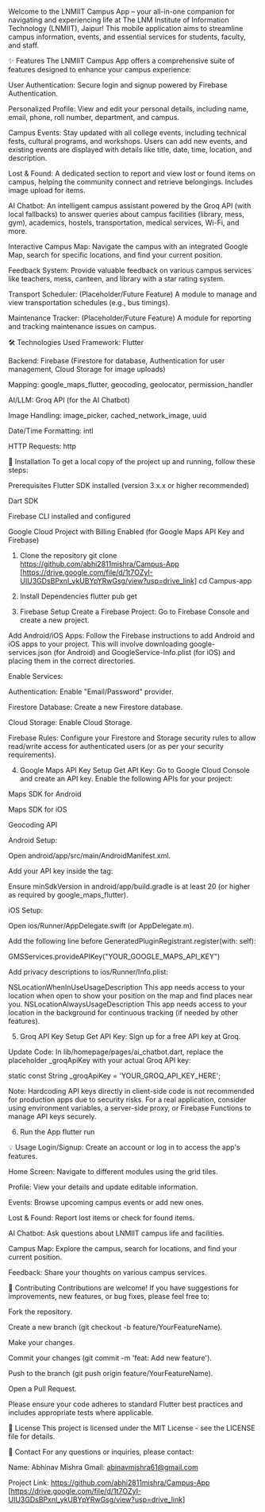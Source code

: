 
Welcome to the LNMIIT Campus App – your all-in-one companion for navigating and experiencing life at The LNM Institute of Information Technology (LNMIIT), Jaipur! This mobile application aims to streamline campus information, events, and essential services for students, faculty, and staff.

✨ Features
The LNMIIT Campus App offers a comprehensive suite of features designed to enhance your campus experience:

User Authentication: Secure login and signup powered by Firebase Authentication.

Personalized Profile: View and edit your personal details, including name, email, phone, roll number, department, and campus.

Campus Events: Stay updated with all college events, including technical fests, cultural programs, and workshops. Users can add new events, and existing events are displayed with details like title, date, time, location, and description.

Lost & Found: A dedicated section to report and view lost or found items on campus, helping the community connect and retrieve belongings. Includes image upload for items.

AI Chatbot: An intelligent campus assistant powered by the Groq API (with local fallbacks) to answer queries about campus facilities (library, mess, gym), academics, hostels, transportation, medical services, Wi-Fi, and more.

Interactive Campus Map: Navigate the campus with an integrated Google Map, search for specific locations, and find your current position.

Feedback System: Provide valuable feedback on various campus services like teachers, mess, canteen, and library with a star rating system.

Transport Scheduler: (Placeholder/Future Feature) A module to manage and view transportation schedules (e.g., bus timings).

Maintenance Tracker: (Placeholder/Future Feature) A module for reporting and tracking maintenance issues on campus.

🛠️ Technologies Used
Framework: Flutter

Backend: Firebase (Firestore for database, Authentication for user management, Cloud Storage for image uploads)

Mapping: google_maps_flutter, geocoding, geolocator, permission_handler

AI/LLM: Groq API (for the AI Chatbot)

Image Handling: image_picker, cached_network_image, uuid

Date/Time Formatting: intl

HTTP Requests: http

🚀 Installation
To get a local copy of the project up and running, follow these steps:

Prerequisites
Flutter SDK installed (version 3.x.x or higher recommended)

Dart SDK

Firebase CLI installed and configured

Google Cloud Project with Billing Enabled (for Google Maps API Key and Firebase)

1. Clone the repository
git clone https://github.com/abhi2811mishra/Campus-App  [https://drive.google.com/file/d/1t7OZyI-UIU3GDsBPxnI_ykUBYpYRwGsg/view?usp=drive_link]
cd Campus-app

2. Install Dependencies
flutter pub get

3. Firebase Setup
Create a Firebase Project: Go to Firebase Console and create a new project.

Add Android/iOS Apps: Follow the Firebase instructions to add Android and iOS apps to your project. This will involve downloading google-services.json (for Android) and GoogleService-Info.plist (for iOS) and placing them in the correct directories.

Enable Services:

Authentication: Enable "Email/Password" provider.

Firestore Database: Create a new Firestore database.

Cloud Storage: Enable Cloud Storage.

Firebase Rules: Configure your Firestore and Storage security rules to allow read/write access for authenticated users (or as per your security requirements).

4. Google Maps API Key Setup
Get API Key: Go to Google Cloud Console and create an API key. Enable the following APIs for your project:

Maps SDK for Android

Maps SDK for iOS

Geocoding API

Android Setup:

Open android/app/src/main/AndroidManifest.xml.

Add your API key inside the <application> tag:

<meta-data android:name="com.google.android.geo.API_KEY" android:value="YOUR_GOOGLE_MAPS_API_KEY"/>

Ensure minSdkVersion in android/app/build.gradle is at least 20 (or higher as required by google_maps_flutter).

iOS Setup:

Open ios/Runner/AppDelegate.swift (or AppDelegate.m).

Add the following line before GeneratedPluginRegistrant.register(with: self):

GMSServices.provideAPIKey("YOUR_GOOGLE_MAPS_API_KEY")

Add privacy descriptions to ios/Runner/Info.plist:

<key>NSLocationWhenInUseUsageDescription</key>
<string>This app needs access to your location when open to show your position on the map and find places near you.</string>
<key>NSLocationAlwaysUsageDescription</key>
<string>This app needs access to your location in the background for continuous tracking (if needed by other features).</string>

5. Groq API Key Setup
Get API Key: Sign up for a free API key at Groq.

Update Code: In lib/homepage/pages/ai_chatbot.dart, replace the placeholder _groqApiKey with your actual Groq API key:

static const String _groqApiKey = 'YOUR_GROQ_API_KEY_HERE';

Note: Hardcoding API keys directly in client-side code is not recommended for production apps due to security risks. For a real application, consider using environment variables, a server-side proxy, or Firebase Functions to manage API keys securely.

6. Run the App
flutter run

💡 Usage
Login/Signup: Create an account or log in to access the app's features.

Home Screen: Navigate to different modules using the grid tiles.

Profile: View your details and update editable information.

Events: Browse upcoming campus events or add new ones.

Lost & Found: Report lost items or check for found items.

AI Chatbot: Ask questions about LNMIIT campus life and facilities.

Campus Map: Explore the campus, search for locations, and find your current position.

Feedback: Share your thoughts on various campus services.

🤝 Contributing
Contributions are welcome! If you have suggestions for improvements, new features, or bug fixes, please feel free to:

Fork the repository.

Create a new branch (git checkout -b feature/YourFeatureName).

Make your changes.

Commit your changes (git commit -m 'feat: Add new feature').

Push to the branch (git push origin feature/YourFeatureName).

Open a Pull Request.

Please ensure your code adheres to standard Flutter best practices and includes appropriate tests where applicable.

📄 License
This project is licensed under the MIT License - see the LICENSE file for details.

📧 Contact
For any questions or inquiries, please contact:

Name: Abhinav Mishra 
Gmail: abinavmishra61@gmail.com

Project Link: https://github.com/abhi2811mishra/Campus-App [https://drive.google.com/file/d/1t7OZyI-UIU3GDsBPxnI_ykUBYpYRwGsg/view?usp=drive_link]
